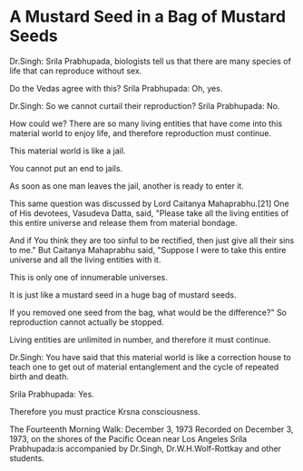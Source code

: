 # A Mustard Seed in a Bag of Mustard Seeds

Dr.Singh: Srila Prabhupada, biologists tell us that there are many species of life that can reproduce without sex.

Do the Vedas agree with this? Srila Prabhupada: Oh, yes.

Dr.Singh: So we cannot curtail their reproduction? Srila Prabhupada: No.

How could we? There are so many living entities that have come into this material world to enjoy life, and therefore reproduction must continue.

This material world is like a jail.

You cannot put an end to jails.

As soon as one man leaves the jail, another is ready to enter it.

This same question was discussed by Lord Caitanya Mahaprabhu.[21] One of His devotees, Vasudeva Datta, said, "Please take all the living entities of this entire universe and release them from material bondage.

And if You think they are too sinful to be rectified, then just give all their sins to me." But Caitanya Mahaprabhu said, "Suppose I were to take this entire universe and all the living entities with it.

This is only one of innumerable universes.

It is just like a mustard seed in a huge bag of mustard seeds.

If you removed one seed from the bag, what would be the difference?" So reproduction cannot actually be stopped.

Living entities are unlimited in number, and therefore it must continue.

Dr.Singh: You have said that this material world is like a correction house to teach one to get out of material entanglement and the cycle of repeated birth and death.

Srila Prabhupada: Yes.

Therefore you must practice Krsna consciousness.

The Fourteenth Morning Walk: December 3, 1973 Recorded on December 3, 1973, on the shores of the Pacific Ocean near Los Angeles Srila Prabhupada:is accompanied by Dr.Singh, Dr.W.H.Wolf-Rottkay and other students.


